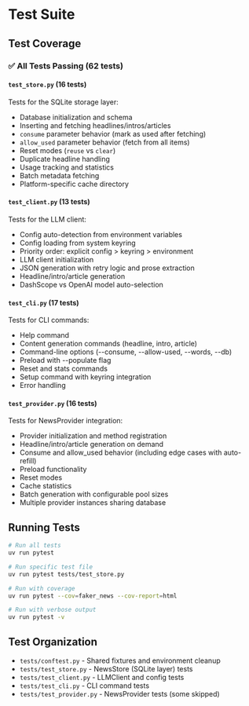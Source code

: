 # Test Suite

## Test Coverage

### ✅ All Tests Passing (62 tests)

#### `test_store.py` (16 tests)
Tests for the SQLite storage layer:
- Database initialization and schema
- Inserting and fetching headlines/intros/articles
- `consume` parameter behavior (mark as used after fetching)
- `allow_used` parameter behavior (fetch from all items)
- Reset modes (`reuse` vs `clear`)
- Duplicate headline handling
- Usage tracking and statistics
- Batch metadata fetching
- Platform-specific cache directory

#### `test_client.py` (13 tests)
Tests for the LLM client:
- Config auto-detection from environment variables
- Config loading from system keyring
- Priority order: explicit config > keyring > environment
- LLM client initialization
- JSON generation with retry logic and prose extraction
- Headline/intro/article generation
- DashScope vs OpenAI model auto-selection

#### `test_cli.py` (17 tests)
Tests for CLI commands:
- Help command
- Content generation commands (headline, intro, article)
- Command-line options (--consume, --allow-used, --words, --db)
- Preload with --populate flag
- Reset and stats commands
- Setup command with keyring integration
- Error handling

#### `test_provider.py` (16 tests)
Tests for NewsProvider integration:
- Provider initialization and method registration
- Headline/intro/article generation on demand
- Consume and allow_used behavior (including edge cases with auto-refill)
- Preload functionality
- Reset modes
- Cache statistics
- Batch generation with configurable pool sizes
- Multiple provider instances sharing database

## Running Tests

```bash
# Run all tests
uv run pytest

# Run specific test file
uv run pytest tests/test_store.py

# Run with coverage
uv run pytest --cov=faker_news --cov-report=html

# Run with verbose output
uv run pytest -v
```

## Test Organization

- `tests/conftest.py` - Shared fixtures and environment cleanup
- `tests/test_store.py` - NewsStore (SQLite layer) tests
- `tests/test_client.py` - LLMClient and config tests
- `tests/test_cli.py` - CLI command tests
- `tests/test_provider.py` - NewsProvider tests (some skipped)

